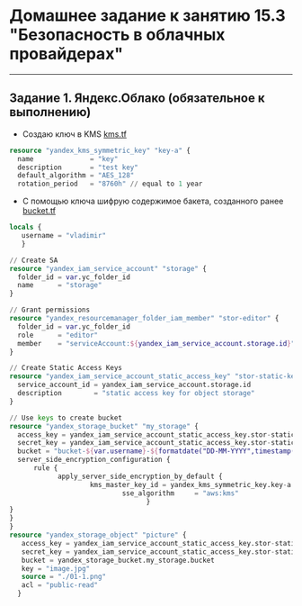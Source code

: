 # Домашнее задание к занятию 15.3 "Безопасность в облачных провайдерах"

---
## Задание 1. Яндекс.Облако (обязательное к выполнению)
- Создаю ключ в KMS [kms.tf](https://github.com/ottvladimir/15-kubernetes-cloud/blob/main/15.3/kms.tf)
```tf
resource "yandex_kms_symmetric_key" "key-a" {
  name              = "key"
  description       = "test key"
  default_algorithm = "AES_128"
  rotation_period   = "8760h" // equal to 1 year
```

- С помощью ключа шифрую содержимое бакета, созданного ранее [bucket.tf](https://github.com/ottvladimir/15-kubernetes-cloud/blob/main/15.3/bucket.tf)
```tf
locals {
   username = "vladimir"
   }

// Create SA
resource "yandex_iam_service_account" "storage" {
  folder_id = var.yc_folder_id
  name      = "storage"
}

// Grant permissions
resource "yandex_resourcemanager_folder_iam_member" "stor-editor" {
  folder_id = var.yc_folder_id
  role      = "editor"
  member    = "serviceAccount:${yandex_iam_service_account.storage.id}"
}

// Create Static Access Keys
resource "yandex_iam_service_account_static_access_key" "stor-static-key" {
  service_account_id = yandex_iam_service_account.storage.id
  description        = "static access key for object storage"
}

// Use keys to create bucket
resource "yandex_storage_bucket" "my_storage" {
  access_key = yandex_iam_service_account_static_access_key.stor-static-key.access_key
  secret_key = yandex_iam_service_account_static_access_key.stor-static-key.secret_key
  bucket = "bucket-${var.username}-${formatdate("DD-MM-YYYY",timestamp())}"
  server_side_encryption_configuration {
      rule {
            apply_server_side_encryption_by_default {
                    kms_master_key_id = yandex_kms_symmetric_key.key-a.id
                            sse_algorithm     = "aws:kms"
                                  }
}
}
}
resource "yandex_storage_object" "picture" {
   access_key = yandex_iam_service_account_static_access_key.stor-static-key.access_key
   secret_key = yandex_iam_service_account_static_access_key.stor-static-key.secret_key
   bucket = yandex_storage_bucket.my_storage.bucket 
   key = "image.jpg"
   source = "./01-1.png"
   acl = "public-read"
  }
```
